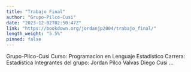 ```yaml
---
title: "Trabajo Final"
author: "Grupo-Pilco-Cusi"
date: "2023-12-02T02:50:47Z"
link: "https://bookdown.org/jordanjp2004/trabajo_final/"
length_weight: "5.5%"
pinned: false
---
```


Grupo-Pilco-Cusi Curso: Programacion en Lenguaje Estadistico Carrera: Estadistica Integrantes del grupo: Jordan Pilco Valvas Diego Cusi ...
